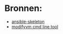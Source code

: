 # Bronnen:

- [ansible-skeleton](https://github.com/bertvv/vagrant-shell-skeleton/)  
- [modifyvm cmd line tool](https://www.virtualbox.org/manual/ch08.html#vboxmanage-modifyvm-general)  
